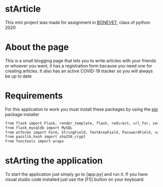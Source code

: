 # stArticle
This mini project was made for assignment in [BONEVET](https://www.bonevet.org/), class of python 2020

# About the page

This is a small blogging page that lets you to write articles with your friends or whoever you want, it has a registration form because you need one for creating articles. It also has an active COVID-19 tracker so you will always be up to date

# Requirements

For this application to work you must install these packages by using the [pip](https://pip.pypa.io/en/stable/) package installer

```bash
from flask import Flask, render_template, flash, redirect, url_for, session, request, logging
from flask_mysqldb import MySQL
from wtforms import Form, StringField, TextAreaField, PasswordField, validators
from passlib.hash import sha256_crypt
from functools import wraps

```
# stArting the application

To start the application just simply go to [app.py] and run it. If you have visual studio code installed just use the [F5] button on your keyboard.
